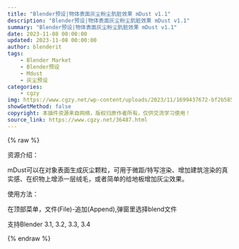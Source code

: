 ```yaml
---
title: "Blender预设|物体表面灰尘粉尘肮脏效果 mDust v1.1"
description: "Blender预设|物体表面灰尘粉尘肮脏效果 mDust v1.1"
summary: "Blender预设|物体表面灰尘粉尘肮脏效果 mDust v1.1"
date: 2023-11-08 00:00:00
updated: 2023-11-08 00:00:00
author: blenderit
tags: 
    - Blender Market
    - Blender预设
    - Mdust
    - 灰尘预设
categories:
    - cgzy
img: https://www.cgzy.net/wp-content/uploads/2023/11/1699437672-bf2b585aaeb7a04.webp
showGetMethod: false
copyright: 本插件资源来自网络，版权归原作者所有，仅供交流学习使用！
source_link: https://www.cgzy.net/36487.html
---
```


{% raw %}
<div class="wp-block-pandastudio-title"><div class="title_style_01"><p>资源介绍：</p></div></div><p class="is-style-text-indent-2em">mDust可以在对象表面生成灰尘颗粒，可用于微距/特写渲染、增加建筑渲染的真实感、在织物上增添一层绒毛，或者简单的给地板增加灰尘效果。</p><div class="wp-block-pandastudio-title"><div class="title_style_01"><p>使用方法：</p></div></div><p class="is-style-default">在顶部菜单，文件(File)-追加(Append),弹窗里选择blend文件</p><div class="wp-block-pandastudio-tips"><div class="tip success "><p>支持Blender 3.1, 3.2, 3.3, 3.4</p>
</div></div>
<div style="display: none">cgzy</div>
{% endraw %}